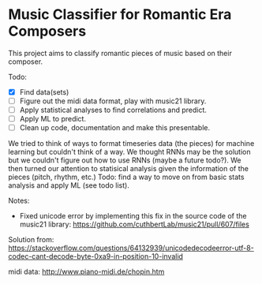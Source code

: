 # Music Classifier for Romantic Era Composers 

This project aims to classify romantic pieces of music based on their composer.

Todo:

- [x] Find data(sets)
- [ ] Figure out the midi data format, play with music21 library.
- [ ] Apply statistical analyses to find correlations and predict.
- [ ] Apply ML to predict.
- [ ] Clean up code, documentation and make this presentable. 

We tried to think of ways to format timeseries data (the pieces) for machine learning but couldn't think of a way. We thought RNNs may be the solution but we couldn't figure out how to use RNNs (maybe a future todo?). We then turned our attention to statisical analysis given the information of the pieces (pitch, rhythm, etc.) Todo: find a way to move on from basic stats analysis and apply ML (see todo list).

Notes:

- Fixed unicode error by implementing this fix in the source code of the music21 library: https://github.com/cuthbertLab/music21/pull/607/files 

Solution from: https://stackoverflow.com/questions/64132939/unicodedecodeerror-utf-8-codec-cant-decode-byte-0xa9-in-position-10-invalid

midi data: http://www.piano-midi.de/chopin.htm
